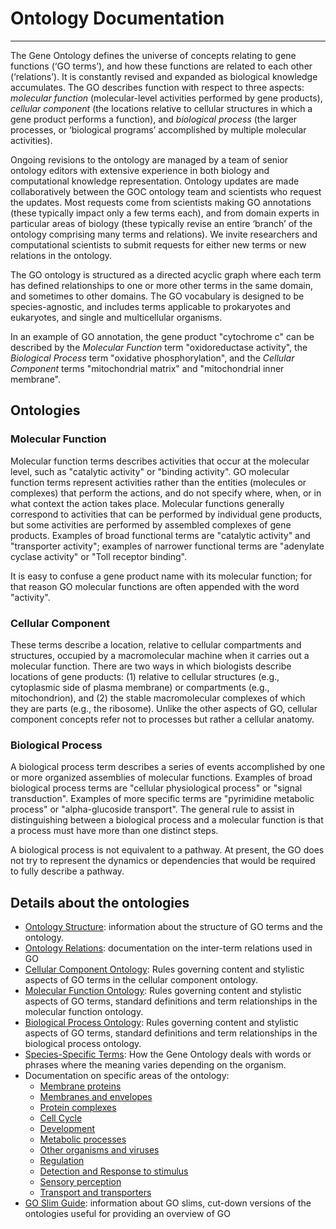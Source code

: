# Ontology Documentation
---

The Gene Ontology defines the universe of concepts relating to gene functions (‘GO terms’), and how these functions are related to each other (‘relations’). It is constantly revised and expanded as biological knowledge accumulates. The GO describes function with respect to three aspects: *molecular function* (molecular-level activities performed by gene products), *cellular component* (the locations relative to cellular structures in which a gene product performs a function), and *biological process* (the larger processes, or ‘biological programs’ accomplished by multiple molecular activities).

Ongoing revisions to the ontology are managed by a team of senior ontology editors with extensive experience in both biology and computational knowledge representation. Ontology updates are made collaboratively between the GOC ontology team and scientists who request the updates. Most requests come from scientists making GO annotations (these typically impact only a few terms each), and from domain experts in particular areas of biology (these typically revise an entire ‘branch’ of the ontology comprising many terms and relations). We invite researchers and computational scientists to submit requests for either new terms or new relations in the ontology.

The GO ontology is structured as a directed acyclic graph where each term has defined relationships to one or more other terms in the same domain, and sometimes to other domains. The GO vocabulary is designed to be species-agnostic, and includes terms applicable to prokaryotes and eukaryotes, and single and multicellular organisms.

In an example of GO annotation, the gene product "cytochrome c" can be described by the *Molecular Function* term "oxidoreductase activity", the *Biological Process* term "oxidative phosphorylation", and the *Cellular Component* terms "mitochondrial matrix" and "mitochondrial inner membrane".

## Ontologies
### Molecular Function
Molecular function terms describes activities that occur at the molecular level, such as "catalytic activity" or "binding activity". GO molecular function terms represent activities rather than the entities (molecules or complexes) that perform the actions, and do not specify where, when, or in what context the action takes place. Molecular functions generally correspond to activities that can be performed by individual gene products, but some activities are performed by assembled complexes of gene products. Examples of broad functional terms are "catalytic activity" and "transporter activity"; examples of narrower functional terms are "adenylate cyclase activity" or "Toll receptor binding".

It is easy to confuse a gene product name with its molecular function; for that reason GO molecular functions are often appended with the word "activity".

### Cellular Component
These terms describe a location, relative to cellular compartments and structures, occupied by a macromolecular machine when it carries out a molecular function. There are two ways in which biologists describe locations of gene products: (1) relative to cellular structures (e.g., cytoplasmic side of plasma membrane) or compartments (e.g., mitochondrion), and (2) the stable macromolecular complexes of which they are parts (e.g., the ribosome). Unlike the other aspects of GO, cellular component concepts refer not to processes but rather a cellular anatomy.

### Biological Process
A biological process term describes a series of events accomplished by one or more organized assemblies of molecular functions. Examples of broad biological process terms are "cellular physiological process" or "signal transduction". Examples of more specific terms are "pyrimidine metabolic process" or "alpha-glucoside transport". The general rule to assist in distinguishing between a biological process and a molecular function is that a process must have more than one distinct steps.

A biological process is not equivalent to a pathway. At present, the GO does not try to represent the dynamics or dependencies that would be required to fully describe a pathway.

## Details about the ontologies
* [Ontology Structure](http://geneontology.org/page/ontology-structure): information about the structure of GO terms and the ontology.
* [Ontology Relations](http://geneontology.org/page/ontology-relations): documentation on the inter-term relations used in GO
* [Cellular Component Ontology](http://geneontology.org/page/cellular-component-ontology-guidelines): Rules governing content and stylistic aspects of GO terms in the cellular component ontology.
* [Molecular Function Ontology](http://geneontology.org/page/molecular-function-ontology-guidelines): Rules governing content and stylistic aspects of GO terms, standard definitions and term relationships in the molecular function ontology.
* [Biological Process Ontology](http://geneontology.org/page/biological-process-ontology-guidelines): Rules governing content and stylistic aspects of GO terms, standard definitions and term relationships in the biological process ontology.
* [Species-Specific Terms](http://geneontology.org/page/species-specific-terms): How the Gene Ontology deals with words or phrases where the meaning varies depending on the organism.
* Documentation on specific areas of the ontology:
    * [Membrane proteins](http://geneontology.org/page/membrane-proteins)
    * [Membranes and envelopes](http://geneontology.org/page/membranes-and-envelopes)
    * [Protein complexes](http://geneontology.org/page/protein-complexes)
    * [Cell Cycle](http://geneontology.org/page/cell-cycle)
    * [Development](http://geneontology.org/page/development)
    * [Metabolic processes](http://geneontology.org/page/metabolic-process)
    * [Other organisms and viruses](http://geneontology.org/page/other-organisms-and-viruses)
    * [Regulation](http://geneontology.org/page/regulation)
    * [Detection and Response to stimulus](http://geneontology.org/page/detection-and-response-stimulus)
    * [Sensory perception](http://geneontology.org/page/sensory-perception)
    * [Transport and transporters](http://geneontology.org/page/transport-and-transporters)
* [GO Slim Guide](http://geneontology.org/page/go-slim-and-subset-guide): information about GO slims, cut-down versions of the ontologies useful for providing an overview of GO